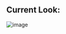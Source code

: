 ## Current Look:

![image](https://github.com/user-attachments/assets/2f656edd-c7e4-4f27-8aa1-223b642deb16)
